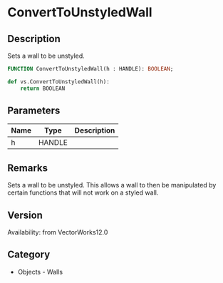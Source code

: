 # ConvertToUnstyledWall

## Description
Sets a wall to be unstyled.

```pascal
FUNCTION ConvertToUnstyledWall(h : HANDLE): BOOLEAN;
```

```python
def vs.ConvertToUnstyledWall(h):
    return BOOLEAN
```

## Parameters
|Name|Type|Description|
|---|---|---|
|h|HANDLE|   |

## Remarks
Sets a wall to be unstyled. This allows a wall to then be manipulated by certain functions that will not work on a styled wall.

## Version
Availability: from VectorWorks12.0

## Category
* Objects - Walls

